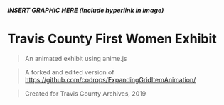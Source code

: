 **_INSERT GRAPHIC HERE (include hyperlink in image)_**

# Travis County First Women Exhibit

> An animated exhibit using anime.js

> A forked and edited version of https://github.com/codrops/ExpandingGridItemAnimation/

> Created for Travis County Archives, 2019

